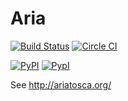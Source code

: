 Aria
====


[![Build Status](https://travis-ci.org/cloudify-cosmo/aria.svg?branch=master)](https://travis-ci.org/cloudify-cosmo/aria) [![Circle CI](https://circleci.com/gh/cloudify-cosmo/aria/tree/master.svg?&style=shield)](https://circleci.com/gh/cloudify-cosmo/aria/tree/master)

[![PyPI](http://img.shields.io/pypi/dm/aria.svg)](http://img.shields.io/pypi/dm/aria.svg)
[![PypI](http://img.shields.io/pypi/v/aria.svg)](http://img.shields.io/pypi/v/aria.svg)


See http://ariatosca.org/
